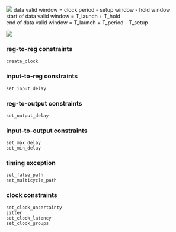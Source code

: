 ![](https://v6.netexam.com/Courses6/Calculating%20Setup%20and%20Hold%20Timing-202201280715380112/mobile/5rVWdywsDv4_80_P_0_0_1636_767_DX1636_DY835_CX1636_CY835.png)
data valid window = clock period - setup window - hold window<br>
start of data valid window = T_launch + T_hold<br>
end of data valid window = T_launch + T_period - T_setup<br>


![](https://v6.netexam.com/Courses6/Calculating%20Setup%20and%20Hold%20Timing-202201280715380112/mobile/5z7wL3hGpff_80_DX1621_DY986_CX1621_CY986.png)


### reg-to-reg constraints
```
create_clock
```
### input-to-reg constraints
```
set_input_delay
```
### reg-to-output constraints
```
set_output_delay
```
### input-to-output constraints
```
set_max_delay
set_min_delay
```
### timing exception
```
set_false_path
set_multicycle_path
```
### clock constraints
```
set_clock_uncertainty
jitter
set_clock_latency
set_clock_groups
```
